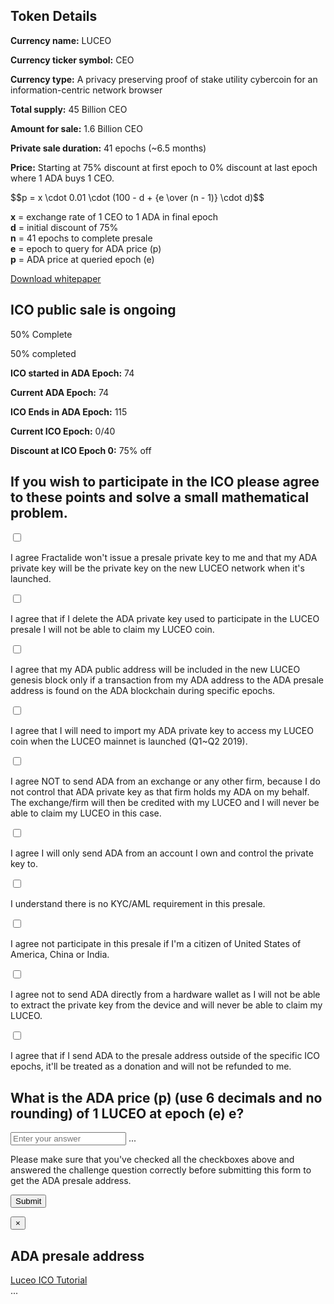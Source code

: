 <div class="container">
    <div class="row">
        <div class="col-md-offset-2 col-md-8 col-sm-offset-2 col-sm-8 col-xs-offset-1 col-xs-10">
            <div class="panel panel-default">
                <div class="panel-body text-center">
                    <h2 class="sub_heading_blue">Token Details</h2>
                </div>
                <div class="panel-body">
                    <div class="row">
                        <div class="col-md-offset-1 col-md-5 col-xs-12">
                            <p>
                                <b>Currency name:</b> LUCEO
                            </p>
                            <p>
                                <b>Currency ticker symbol:</b> CEO
                            </p>
                            <p>
                                <b>Currency type:</b> A privacy preserving proof of stake utility cybercoin for an information-centric network browser
                            </p>
                            <p>
                                <b>Total supply:</b> 45 Billion CEO
                            </p>
                            <p>
                                <b>Amount for sale:</b> 1.6 Billion CEO
                            </p>
                            <p>
                                <b>Private sale duration:</b> 41 epochs (~6.5 months)
                            </p>
                        </div>
                        <div class="col-md-5 col-xs-12 light_blue_box">
                            <p>
                                <b>Price:</b> Starting at 75% discount at first epoch to 0% discount at last epoch where 1 ADA buys 1 CEO.
                            </p>
                            <p>
                                $$p = x \cdot 0.01 \cdot (100 - d + {e \over (n - 1)} \cdot d)$$
                            </p>
                            <p>
                                <b>x</b> = exchange rate of 1 CEO to 1 ADA in final epoch
                                <br/>
                                <b>d</b> = initial discount of 75%
                                <br/>
                                <b>n</b> = 41 epochs to complete presale
                                <br/>
                                <b>e</b> = epoch to query for ADA price (p)
                                <br/>
                                <b>p</b> = ADA price at queried epoch (e)
                            </p>
                        </div>
                    </div>
                    <div class="panel-body">
                        <div class="col-md-offset-3 col-md-6 col-xs-offset-1 col-xs-10">
                            <a class="btn btn-lg btn-primary btn-block" href="/fractalide-whitepaper.pdf">Download whitepaper</a>
                        </div>
                    </div>
                </div>
            </div>
        </div>
    </div>
    <div class="row">
        <div class="col-md-offset-2 col-md-8 col-sm-offset-2 col-sm-8 col-xs-offset-1 col-xs-10">
            <div class="panel panel-default">
                <div class="panel-body text-center">
                    <h2 class="sub_heading_blue">ICO public sale is ongoing</h2>
                </div>
                <div class="panel-body">
                    <div class="row">
                        <div class="col-md-offset-3 col-md-6 col-sm-offset-2 col-sm-8 col-xs-12">
                            <div class="progress">
                                <div class="progress-bar" role="progressbar" aria-valuenow="50" aria-valuemin="0" aria-valuemax="100" style="width: 50%;">
                                    <span class="sr-only">50% Complete</span>
                                </div>
                            </div>                            
                            <div class="text-center">
                                <p class="sale_progress">50% completed</p>
                            </div>
                            <p><b>ICO started in ADA Epoch:</b> <span class="pull-right">74</span></p>
                            <p><b>Current ADA Epoch:</b> <span class="pull-right">74</span></p>
                            <p><b>ICO Ends in ADA Epoch:</b> <span class="pull-right">115</span></p>
                            <p><b>Current ICO Epoch:</b> <span class="pull-right">0/40</span></p>
                            <p><b>Discount at ICO Epoch 0:</b> <span class="pull-right">75% off</span></p>
                        </div>
                    </div>
                </div>
            </div>
        </div>
    </div>
    <div class="row">
        <div class="col-md-offset-2 col-md-8 col-sm-offset-2 col-sm-8 col-xs-offset-1 col-xs-10">
            <div class="panel panel-default">
                <div class="panel-body text-center">
                    <h2 class="sub_heading_blue">If you wish to participate in the ICO please agree to these points and solve a small mathematical problem.</h2>
                </div>
                <div class="panel-body checklist">
                    <div class="row">
                        <div class="col-md-1 col-xs-2 text-right">
                            <label>
                                <input type="checkbox" />
                                <span></span>
                            </label>
                        </div>
                        <div class="col-md-11 col-xs-10">
                            <p>
                                I agree Fractalide won't issue a presale private key to me and that my ADA private key will be the private key on the new LUCEO network when it's launched.
                            </p>
                        </div>
                    </div>
                    <div class="row">
                        <div class="col-md-1 col-xs-2 text-right">
                            <label>
                                <input type="checkbox" />
                                <span></span>
                            </label>
                        </div>
                        <div class="col-md-11 col-xs-10">
                            <p>
                                I agree that if I delete the ADA private key used to participate in the LUCEO presale I will not be able to claim my LUCEO coin.
                            </p>
                        </div>
                    </div>
                    <div class="row">
                        <div class="col-md-1 col-xs-2 text-right">
                            <label>
                                <input type="checkbox" />
                                <span></span>
                            </label>
                        </div>
                        <div class="col-md-11 col-xs-10">
                            <p>
                                I agree that my ADA public address will be included in the new LUCEO genesis block only if a transaction from my ADA address to the ADA presale address is found on the ADA blockchain during specific epochs.
                            </p>
                        </div>
                    </div>
                    <div class="row">
                        <div class="col-md-1 col-xs-2 text-right">
                            <label>
                                <input type="checkbox" />
                                <span></span>
                            </label>
                        </div>
                        <div class="col-md-11 col-xs-10">
                            <p>
                                I agree that I will need to import my ADA private key to access my LUCEO coin when the LUCEO mainnet is launched (Q1~Q2 2019).
                            </p>
                        </div>
                    </div>
                    <div class="row">
                        <div class="col-md-1 col-xs-2 text-right">
                            <label>
                                <input type="checkbox" />
                                <span></span>
                            </label>
                        </div>
                        <div class="col-md-11 col-xs-10">
                            <p>
                                I agree NOT to send ADA from an exchange or any other firm, because I do not control that ADA private key as that firm holds my ADA on my behalf. The exchange/firm will then be credited with my LUCEO and I will never be able to claim my LUCEO in this
                                case.
                            </p>
                        </div>
                    </div>
                    <div class="row">
                        <div class="col-md-1 col-xs-2 text-right">
                            <label>
                                <input type="checkbox" />
                                <span></span>
                            </label>
                        </div>
                        <div class="col-md-11 col-xs-10">
                            <p>
                                I agree I will only send ADA from an account I own and control the private key to.
                            </p>
                        </div>
                    </div>
                    <div class="row">
                        <div class="col-md-1 col-xs-2 text-right">
                            <label>
                                <input type="checkbox" />
                                <span></span>
                            </label>
                        </div>
                        <div class="col-md-11 col-xs-10">
                            <p>
                                I understand there is no KYC/AML requirement in this presale.
                            </p>
                        </div>
                    </div>
                    <div class="row">
                        <div class="col-md-1 col-xs-2 text-right">
                            <label>
                                <input type="checkbox" />
                                <span></span>
                            </label>
                        </div>
                        <div class="col-md-11 col-xs-10">
                            <p>
                                I agree not participate in this presale if I'm a citizen of United States of America, China or India.
                            </p>
                        </div>
                    </div>
                    <div class="row">
                        <div class="col-md-1 col-xs-2 text-right">
                            <label>
                                <input type="checkbox" />
                                <span></span>
                            </label>
                        </div>
                        <div class="col-md-11 col-xs-10">
                            <p>
                                I agree not to send ADA directly from a hardware wallet as I will not be able to extract the private key from the device and will never be able to claim my LUCEO.
                            </p>
                        </div>
                    </div>
                    <div class="row">
                        <div class="col-md-1 col-xs-2 text-right">
                            <label>
                                <input type="checkbox" />
                                <span></span>
                            </label>
                        </div>
                        <div class="col-md-11 col-xs-10">
                            <p>
                                I agree that if I send ADA to the presale address outside of the specific ICO epochs, it'll be treated as a donation and will not be refunded to me.
                            </p>
                        </div>
                    </div>
                </div>
                <div class="panel-body text-center">
                    <form class="form-horizontal light_blue_box">
                        <h2 class="sub_heading_blue">What is the ADA price (p) (use 6 decimals and no rounding) of 1 LUCEO at epoch (e) <val id="epoch">e</val>?</h2>
                        <div class="form-group form-group-lg">
                            <div class="col-md-offset-2 col-md-8 col-xs-12">
                                <input type="text" class="form-control input-lg" id="answer" placeholder="Enter your answer" />
                                <span class="text-danger hidden">...</span>
                            </div>
                        </div>
                    </form>
                </div>
                <div class="panel-body">
                    <div class="row">
                        <div class="col-md-12 col-xs-12">
                            <p id="warning_message">
                                Please make sure that you've checked all the checkboxes above and answered the challenge question correctly before submitting this form to get the ADA presale address.
                            </p>
                        </div>
                    </div>
                    <div class="row">
                        <div class="col-md-offset-3 col-md-6 col-xs-offset-1 col-xs-10">
                            <p>
                                <button class="btn btn-lg btn-primary btn-block" type="button" data-toggle="modal" data-target="#presaleAddressModal" id="btnSubmit">Submit</button>
                            </p>
                        </div>
                    </div>
                </div>
            </div>
        </div>
    </div>
</div>

<div class="modal fade" id="presaleAddressModal" tabindex="-1" role="dialog" aria-labelledby="presaleAddressModalLabel">
    <div class="modal-dialog" role="document">
        <div class="modal-content">
            <div class="modal-body">
                <button type="button" class="close" data-dismiss="modal" aria-label="Close"><span aria-hidden="true">&times;</span></button>
                <h2 class="modal-title sub_heading_blue text-center" id="myModalLabel">ADA presale address</h2>
                <a class="btn btn-lg btn-primary btn-block" href="/ico/tutorial"">Luceo ICO Tutorial</a>
                <div class="light_blue_box text-center">
                    <span id="presale_address">...</span>
                </div>
            </div>
        </div>
    </div>
</div>

<script src="/js/ico.js"></script>
